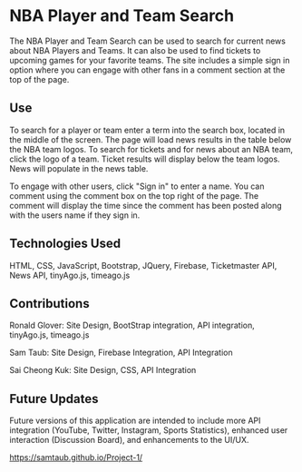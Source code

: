 # NBA Player and Team Search

The NBA Player and Team Search can be used to search for current news about NBA Players and Teams.  It can also be used to find tickets to upcoming games for your favorite teams.  The site includes a simple sign in option where you can engage with other fans in a comment section at the top of the page.

## Use

To search for a player or team enter a term into the search box, located in the middle of the screen.  The page will load news results in the table below the NBA team logos.  To search for tickets and for news about an NBA team, click the logo of a team.  Ticket results will display below the team logos.  News will populate in the news table.

To engage with other users, click "Sign in" to enter a name.  You can comment using the comment box on the top right of the page.  The comment will display the time since the comment has been posted along with the users name if they sign in.

## Technologies Used

HTML, CSS, JavaScript, Bootstrap, JQuery, Firebase, Ticketmaster API, News API, tinyAgo.js, timeago.js

## Contributions

Ronald Glover:  Site Design, BootStrap integration, API integration, tinyAgo.js, timeago.js

Sam Taub:  Site Design, Firebase Integration, API Integration

Sai Cheong Kuk: Site Design, CSS, API Integration

## Future Updates

Future versions of this application are intended to include more API integration (YouTube, Twitter, Instagram, Sports Statistics), enhanced user interaction (Discussion Board), and enhancements to the UI/UX.

https://samtaub.github.io/Project-1/
